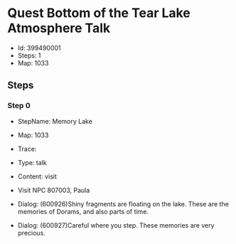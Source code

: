 # Quest Bottom of the Tear Lake Atmosphere Talk

- Id: 399490001
- Steps: 1
- Map: 1033

## Steps

### Step 0
- StepName:  Memory Lake
- Map:  1033
- Trace:  
- Type:  talk
- Content:  visit
- Visit NPC 807003, Paula

- Dialog: (600926)Shiny fragments are floating on the lake. These are the memories of Dorams, and also parts of time.
- Dialog: (600927)Careful where you step. These memories are very precious.


